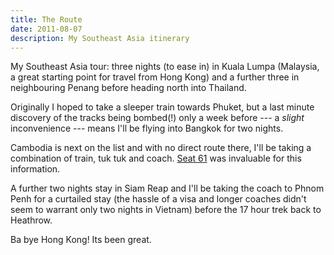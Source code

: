 ```yaml
---
title: The Route
date: 2011-08-07
description: My Southeast Asia itinerary
---
```


My Southeast Asia tour: three nights (to ease in) in Kuala Lumpa (Malaysia, a
great starting point for travel from Hong Kong) and a further three in
neighbouring Penang before heading north into Thailand.

Originally I hoped to take a sleeper train towards Phuket, but a last minute
discovery of the tracks being bombed(!) only a week before --- a *slight*
inconvenience --- means I'll be flying into Bangkok for two nights.

Cambodia is next on the list and with no direct route there, I'll be taking a
combination of train, tuk tuk and coach. [Seat 61][] was invaluable for this
information.

A further two nights stay in Siam Reap and I'll be taking the coach to Phnom
Penh for a curtailed stay (the hassle of a visa and longer coaches didn't seem
to warrant only two nights in Vietnam) before the 17 hour trek back to Heathrow.

Ba bye Hong Kong! Its been great.

  [Seat 61]: http://www.seat61.com/Cambodia.htm#Siem%20Reap
